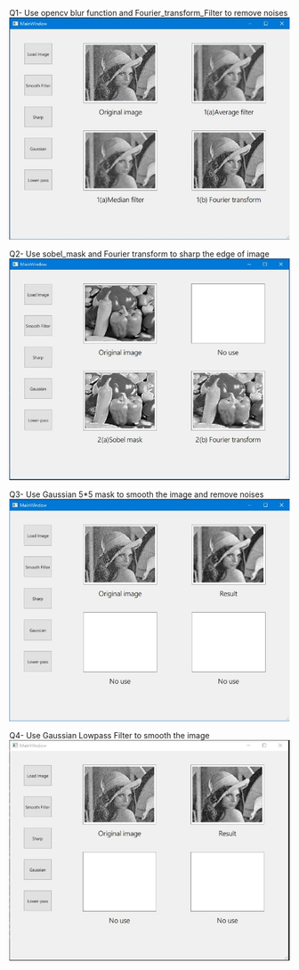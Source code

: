 Q1- Use opencv blur function and Fourier_transform_Filter to remove noises
![Logo](Q1_result.JPG)

Q2- Use sobel_mask and Fourier transform to sharp the edge of image
![Logo](Q2_result.JPG)

Q3- Use Gaussian 5*5 mask to smooth the image and remove noises
![Logo](Q3_result.JPG)

Q4- Use Gaussian Lowpass Filter to smooth the image
![Logo](Q4_result.JPG)
